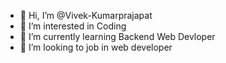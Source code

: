 - 👋 Hi, I’m @Vivek-Kumarprajapat
- 👀 I’m interested in Coding
- 🌱 I’m currently learning Backend Web Devloper
- 💞️ I’m looking to job in web developer
  

<!---
Vivek-Kumarprajapat/Vivek-Kumarprajapat is a ✨ special ✨ repository because its `README.md` (this file) appears on your GitHub profile.
You can click the Preview link to take a look at your changes.
--->
